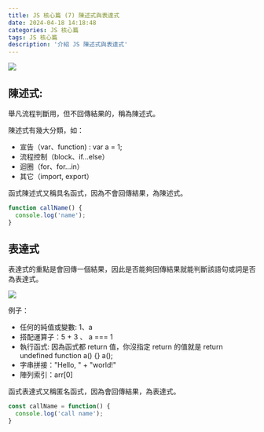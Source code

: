 ```yaml
---
title: JS 核心篇 (7) 陳述式與表達式
date: 2024-04-18 14:18:48
categories: JS 核心篇
tags: JS 核心篇
description: '介紹 JS 陳述式與表達式'
---
```


![](https://miro.medium.com/v2/resize:fit:1400/format:webp/1*QF0Pqw1z3lIZBTlKOwrd6A.png)

## 陳述式:

舉凡流程判斷用，但不回傳結果的，稱為陳述式。

陳述式有幾大分類，如：

- 宣告（var、function) : var a = 1; 
- 流程控制（block、if…else）
- 迴圈（for、for…in）
- 其它（import, export）

函式陳述式又稱具名函式，因為不會回傳結果，為陳述式。

``` js
function callName() {
  console.log('name');
}
```

## 表達式

表達式的重點是會回傳一個結果，因此是否能夠回傳結果就能判斷該語句或詞是否為表達式。

![](https://miro.medium.com/v2/resize:fit:640/format:webp/1*KGg1cezTRo22qhp0kkf4rA.png)

例子：
- 任何的純值或變數: 1、a
- 搭配運算子：5 + 3 、 a === 1
- 執行函式: 因為函式都 return 值，你沒指定 return 的值就是 return undefined
  function a() {}
  a(); 
- 字串拼接："Hello, " + "world!"
- 陣列索引：arr[0]

函式表達式又稱匿名函式，因為會回傳結果，為表達式。

``` js
const callName = function() {
  console.log('call name');
}
```


